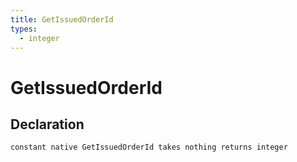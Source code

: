 ```yaml
---
title: GetIssuedOrderId
types:
  - integer
---
```


# GetIssuedOrderId

## Declaration

```jass
constant native GetIssuedOrderId takes nothing returns integer
```
